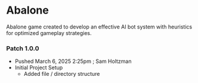# Abalone
Abalone game created to develop an effective AI bot system with heuristics for optimized gameplay strategies.


### Patch 1.0.0
- Pushed March 6, 2025 2:25pm ; Sam Holtzman
- Initial Project Setup
    -  Added file / directory structure